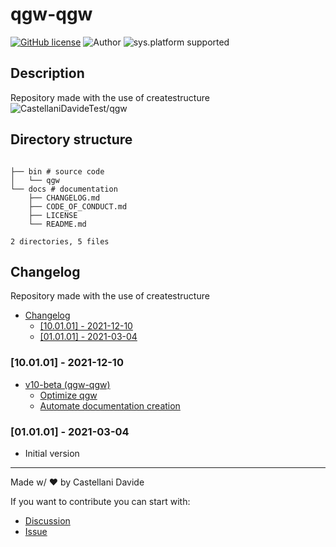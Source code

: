 # qgw-qgw
[![GitHub license](https://img.shields.io/badge/license-GNU-green?style=flat)](https://github.com/CastellaniDavideTest/qgw/blob/main/docs/LICENSE)
![Author](https://img.shields.io/badge/author-DavideC03-green?style=flat)
![sys.platform supported](https://img.shields.io/badge/OS%20platform%20supported-all-blue?style=flat) 

##  Description 
Repository made with the use of createstructure
![CastellaniDavideTest/qgw](https://opengraph.githubassets.com/14dac7b289f01ffa0508b9ab9232dca5d2fe07730949fd1ad3b1ba5a4f86ae75/CastellaniDavideTest/qgw)
##  Directory structure 

```

├── bin # source code
│   └── qgw
└── docs # documentation
    ├── CHANGELOG.md
    ├── CODE_OF_CONDUCT.md
    ├── LICENSE
    └── README.md

2 directories, 5 files
```
##  Changelog 

Repository made with the use of createstructure

- [ Changelog ](#changelog)
  - [[10.01.01] - 2021-12-10](#100101---2021-12-10)
  - [[01.01.01] - 2021-03-04](#010101---2021-03-04)

### [10.01.01] - 2021-12-10
- [v10-beta (qgw-qgw)](https://github.com/qgw/issues/5)
  - [Optimize qgw](https://github.com/qgw/issues/7)
  - [Automate documentation creation](https://github.com/qgw/issues/6)

### [01.01.01] - 2021-03-04
 - Initial version

---
Made w/ :heart: by Castellani Davide

If you want to contribute you can start with:
- [Discussion](https://github.com/CastellaniDavideTest/qgw/discussions)
- [Issue](https://github.com/CastellaniDavideTest/qgw/issues/new)
